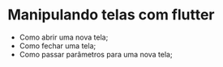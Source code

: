 # Manipulando telas com flutter

 - Como abrir uma nova tela;
 - Como fechar uma tela;
 - Como passar parâmetros para uma nova tela;